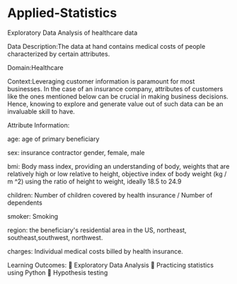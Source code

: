 # Applied-Statistics
Exploratory Data Analysis of healthcare data 

Data Description:The data at hand contains medical costs of people characterized by certain attributes.

Domain:Healthcare

Context:Leveraging customer information is paramount for most businesses. In the case
of an insurance company, attributes of customers like the ones mentioned
below can be crucial in making business decisions. Hence, knowing to explore
and generate value out of such data can be an invaluable skill to have.

Attribute Information:

age: age of primary beneficiary

sex: insurance contractor gender, female, male

bmi: Body mass index, providing an understanding of body, weights that are relatively high or low relative to height, objective index of body weight (kg / m ^2) using the ratio of height to weight, ideally 18.5 to 24.9

children: Number of children covered by health insurance / Number of dependents

smoker: Smoking

region: the beneficiary's residential area in the US, northeast, southeast,southwest, northwest.

charges: Individual medical costs billed by health insurance.

Learning Outcomes:
 Exploratory Data Analysis
 Practicing statistics using Python
 Hypothesis testing
